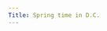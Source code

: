 ```yaml
---
Title: Spring time in D.C.  
---
```

<div class="image-container">
            <img src="img/DSC_0751.JPG" alt="cherry blossoms" style="width:500px;height:600px;/>
